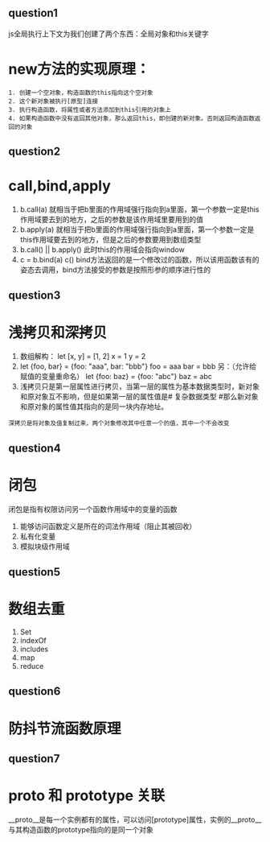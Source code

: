 ## question1 
  js全局执行上下文为我们创建了两个东西：全局对象和this关键字
  # new方法的实现原理：
    1. 创建一个空对象，构造函数的this指向这个空对象
    2. 这个新对象被执行[原型]连接
    3. 执行构造函数，将属性或者方法添加到this引用的对象上
    4. 如果构造函数中没有返回其他对象，那么返回this，即创建的新对象。否则返回构造函数返回的对象

## question2
  # call,bind,apply
  1. b.call(a) 就相当于把b里面的作用域强行指向到a里面，第一个参数一定是this作用域要去到的地方，之后的参数是该作用域里要用到的值
  2. b.apply(a) 就相当于把b里面的作用域强行指向到a里面，第一个参数一定是this作用域要去到的地方，但是之后的参数要用到数组类型
  3. b.call() || b.apply() 此时this的作用域会指向window
  4. c = b.bind(a) c() bind方法返回的是一个修改过的函数，所以该用函数该有的姿态去调用，bind方法接受的参数是按照形参的顺序进行性的

## question3
  # 浅拷贝和深拷贝
  1. 数组解构：
    let [x, y] = [1, 2]
    x = 1   y = 2
  2. let {foo, bar} = {foo: "aaa", bar: "bbb"}
    foo = aaa   bar = bbb
  另：（允许给赋值的变量重命名）
  let {foo: baz} = {foo: "abc"}
  baz = abc
  3. 浅拷贝只是第一层属性进行拷贝，当第一层的属性为基本数据类型时，新对象和原对象互不影响，但是如果第一层的属性值是# 复杂数据类型 #那么新对象和原对象的属性值其指向的是同一块内存地址。

    深拷贝是将对象及值复制过来，两个对象修改其中任意一个的值，其中一个不会改变

## question4
  # 闭包
  闭包是指有权限访问另一个函数作用域中的变量的函数
  1. 能够访问函数定义是所在的词法作用域（阻止其被回收）
  2. 私有化变量
  3. 模拟块级作用域
## question5
  # 数组去重
  1. Set
  2. indexOf
  3. includes
  4. map
  5. reduce

## question6
  # 防抖节流函数原理
  
## question7
  # __proto__ 和 prototype 关联
  __proto__是每一个实例都有的属性，可以访问[prototype]属性，实例的__proto__与其构造函数的prototype指向的是同一个对象